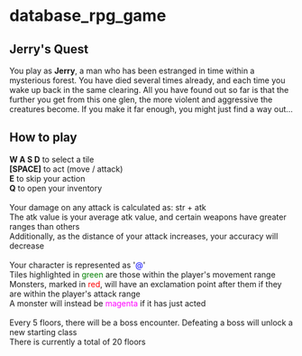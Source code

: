 # database_rpg_game

## Jerry's Quest

You play as __Jerry__, a man who has been estranged in time within a mysterious forest. You have died several times already, and each time you wake up back in the same clearing. All you have found out so far is that the further you get from this one glen, the more violent and aggressive the creatures become. If you make it far enough, you might just find a way out...

## How to play

__W A S D__ to select a tile <br/>
__[SPACE]__ to act (move / attack) <br/>
__E__ to skip your action <br/>
__Q__ to open your inventory <br/>
<br/>
Your damage on any attack is calculated as: str + atk<br/>
The atk value is your average atk value, and certain weapons have greater ranges than others<br/>
Additionally, as the distance of your attack increases, your accuracy will decrease<br/>
<br/>
Your character is represented as '<span style="color:blue">@</span>'<br/>
Tiles highlighted in <span style="color:green">green</span> are those within the player's movement range<br/>
Monsters, marked in <span style="color:red">red</span>, will have an exclamation point after them if they are within the player's attack range<br/>
A monster will instead be <span style="color:magenta">magenta</span> if it has just acted<br/>
<br/>
Every 5 floors, there will be a boss encounter. Defeating a boss will unlock a new starting class<br/>
There is currently a total of 20 floors